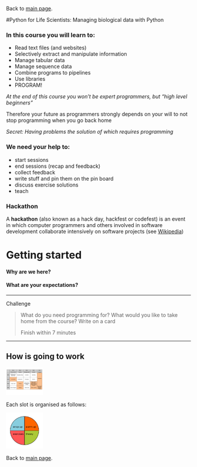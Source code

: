 Back to [main page](../index.md).

#Python for Life Scientists: Managing biological data with Python


### In this course you will learn to:

+ Read text files (and websites)
+ Selectively extract and manipulate information
+ Manage tabular data
+ Manage sequence data
+ Combine programs to pipelines
+ Use libraries
+ PROGRAM!

*At the end of this course you won’t be expert programmers, but “high level beginners”*

Therefore your future as programmers strongly depends on your will to not stop programming when you go back home

*Secret: Having problems the solution of which requires programming*


### We need your help to:

+ start sessions
+ end sessions (recap and feedback)
+ collect feedback
+ write stuff and pin them on the pin board
+ discuss exercise solutions
+ teach

### Hackathon

A **hackathon** (also known as a hack day, hackfest or codefest) is an event in which computer programmers and others involved in software development collaborate intensively on software projects (see [Wikipedia](https://en.wikipedia.org/wiki/Hackathon))

# Getting started


####  Why are we here?
#### What are your expectations?



---
Challenge

> What do you need programming for?
> What would you like to take home from the course?
>Write on a card
>
>Finish within 7 minutes
>
---



## How is going to work

<img src="img/Timetable.png" alt="slot" style="width: 100px;"/>

Each slot is organised as follows:

<img src="img/slot.png" alt="slot" style="width: 100px;"/>

Back to [main page](../index.md).

